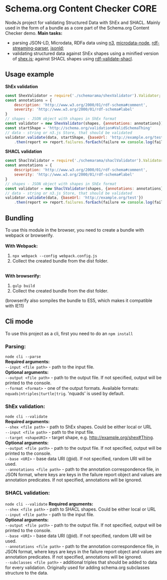 # Schema.org Content Checker CORE
NodeJs project for validating Structured Data with ShEx and SHACL. Mainly used in the form of a bundle as a core part of the Schema.org Content Checker demo.
**Main tasks:**
- parsing JSON-LD, Microdata, RDFa data using [n3](https://github.com/rdfjs/N3.js/), [microdata-node](https://github.com/Janpot/microdata-node), [rdf-streaming-parser](https://github.com/rubensworks/rdfa-streaming-parser.js), [jsonld](https://www.npmjs.com/package/jsonld);
- validating structured data against ShEx shapes using a minified version of [shex.js](https://github.com/shexSpec/shex.js); against SHACL shapes using [rdf-validate-shacl](https://github.com/zazuko/rdf-validate-shacl).

## Usage example
**ShEx validation**
```javascript
const ShexValidator = require('./schemarama/shexValidator').Validator;
const annotations = {
    description: 'http://www.w3.org/2000/01/rdf-schema#comment',
    severity: 'http://www.w3.org/2000/01/rdf-schema#label'
}
// shapes - JSON object with shapes in ShEx format
const validator = new ShexValidator(shapes, {annotations: annotations});
const startShape = 'http://schema.org/validation#ValidSchemaThing'
// data - string or n3.js Store, that should be validated
validator.validate(data, startShape, {baseUrl: 'http://example.org/test'}) 
    .then(report => report.failures.forEach(failure => console.log(failure)));
```
**SHACL validation**
```javascript
const ShaclValidator = require('./schemarama/shaclValidator').Validator;
const annotations = {
    description: 'http://www.w3.org/2000/01/rdf-schema#comment',
    severity: 'http://www.w3.org/2000/01/rdf-schema#label'
}
// shapes - JSON object with shapes in ShEx format
const validator = new ShaclValidator(shapes, {annotations: annotations});
// data - string or n3.js Store, that should be validated
validator.validate(data, {baseUrl: 'http://example.org/test'}) 
    .then(report => report.failures.forEach(failure => console.log(failure)));
```
## Bundling
To use this module in the browser, you need to create a bundle with webpack or browserify.<br /><br />
**With Webpack:**
1. ```npx webpack --config webpack.config.js```
2. Collect the created bundle from the dist folder.
<br/><br/>

**With browserify:**<br/>
1. ```gulp build```
2. Collect the created bundle from the dist folder.

(browserify also sompiles the bundle to ES5, which makes it 
compatible with IE11)


## Cli mode
To use this project as a cli, first you need to do an ```npm install```
### Parsing: 
```node cli --parse```<br />
**Required arguments:** <br />
```--input <file path>``` - path to the input file. <br />
**Optional arguments:** <br />
```--output <file path>``` - path to the output file. If not specified, output will be printed to the console. <br />
```--format <format>``` - one of the output formats. Available formats: ```nquads|ntriples|turtle|trig```. 'nquads' is used by default.
### ShEx validation:
```node cli --validate```<br />
**Required arguments:** <br />
```--shex <file path>``` - path to ShEx shapes. Could be either local or URL <br />
```--input <file path>``` - path to the input file. <br />
```--target <shapeURI>``` - target shape, e.g. http://example.org/shex#Thing. <br />
**Optional arguments:**<br />
```--output <file path>``` - path to the output file. If not specified, output will be printed to the console. <br />
```--base <URI>``` - base data URI (@id). If not specified, random URI will be used.<br />
```--annotations <file path>``` - path to the annotation correspondence file, in JSON format, where keys are keys 
in the failure report object and values are annotation predicates. If not specified, annotations will be ignored.
### SHACL validation:
```node cli --validate```
**Required arguments:** <br />
```--shex <file path>``` - path to SHACL shapes. Could be either local or URL <br />
```--input <file path>``` - path to the input file. <br />
**Optional arguments:**<br />
```--output <file path>``` - path to the output file. If not specified, output will be printed to the console. <br />
```--base <URI>``` - base data URI (@id). If not specified, random URI will be used. <br />
```--annotations <file path>``` - path to the annotation correspondence file, in JSON format, where keys are keys 
in the failure report object and values are annotation predicates. If not specified, annotations will be ignored. <br />
```--subclasses <file path>``` - additional triples that should be added to data for every validation. 
Originally used for adding schema.org subclasses structure to the data.

